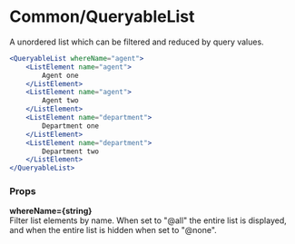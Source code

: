 Common/QueryableList
====================
A unordered list which can be filtered and reduced by query values.

```jsx
<QueryableList whereName="agent">
    <ListElement name="agent">
        Agent one
    </ListElement>
    <ListElement name="agent">
        Agent two
    </ListElement>
    <ListElement name="department">
        Department one
    </ListElement>
    <ListElement name="department">
        Department two
    </ListElement>
</QueryableList>
```

### Props

**whereName={string}**  
Filter list elements by name. When set to "@all" the entire list is displayed, and when the entire list is hidden when set to "@none".